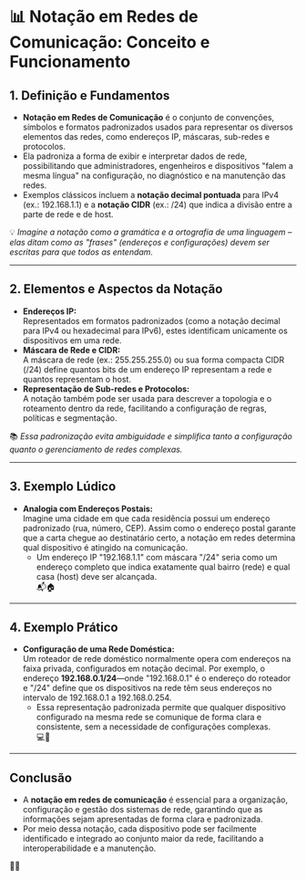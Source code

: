 # 📊 Notação em Redes de Comunicação: Conceito e Funcionamento

## 1. Definição e Fundamentos
- **Notação em Redes de Comunicação** é o conjunto de convenções, símbolos e formatos padronizados usados para representar os diversos elementos das redes, como endereços IP, máscaras, sub-redes e protocolos.  
- Ela padroniza a forma de exibir e interpretar dados de rede, possibilitando que administradores, engenheiros e dispositivos "falem a mesma língua" na configuração, no diagnóstico e na manutenção das redes.  
- Exemplos clássicos incluem a **notação decimal pontuada** para IPv4 (ex.: 192.168.1.1) e a **notação CIDR** (ex.: /24) que indica a divisão entre a parte de rede e de host.

💡 *Imagine a notação como a gramática e a ortografia de uma linguagem – elas ditam como as "frases" (endereços e configurações) devem ser escritas para que todos as entendam.*

---

## 2. Elementos e Aspectos da Notação
- **Endereços IP:**  
  Representados em formatos padronizados (como a notação decimal para IPv4 ou hexadecimal para IPv6), estes identificam unicamente os dispositivos em uma rede.  
- **Máscara de Rede e CIDR:**  
  A máscara de rede (ex.: 255.255.255.0) ou sua forma compacta CIDR (/24) define quantos bits de um endereço IP representam a rede e quantos representam o host.  
- **Representação de Sub-redes e Protocolos:**  
  A notação também pode ser usada para descrever a topologia e o roteamento dentro da rede, facilitando a configuração de regras, políticas e segmentação.

📚 *Essa padronização evita ambiguidade e simplifica tanto a configuração quanto o gerenciamento de redes complexas.*

---

## 3. Exemplo Lúdico
- **Analogia com Endereços Postais:**  
  Imagine uma cidade em que cada residência possui um endereço padronizado (rua, número, CEP). Assim como o endereço postal garante que a carta chegue ao destinatário certo, a notação em redes determina qual dispositivo é atingido na comunicação.  
  - Um endereço IP "192.168.1.1" com máscara "/24" seria como um endereço completo que indica exatamente qual bairro (rede) e qual casa (host) deve ser alcançada.  
  📬🏠

---

## 4. Exemplo Prático
- **Configuração de uma Rede Doméstica:**  
  Um roteador de rede doméstico normalmente opera com endereços na faixa privada, configurados em notação decimal. Por exemplo, o endereço **192.168.0.1/24**—onde "192.168.0.1" é o endereço do roteador e "/24" define que os dispositivos na rede têm seus endereços no intervalo de 192.168.0.1 a 192.168.0.254.  
  - Essa representação padronizada permite que qualquer dispositivo configurado na mesma rede se comunique de forma clara e consistente, sem a necessidade de configurações complexas.  
  💻📶

---

## Conclusão
- A **notação em redes de comunicação** é essencial para a organização, configuração e gestão dos sistemas de rede, garantindo que as informações sejam apresentadas de forma clara e padronizada.  
- Por meio dessa notação, cada dispositivo pode ser facilmente identificado e integrado ao conjunto maior da rede, facilitando a interoperabilidade e a manutenção.  

🌟🔗